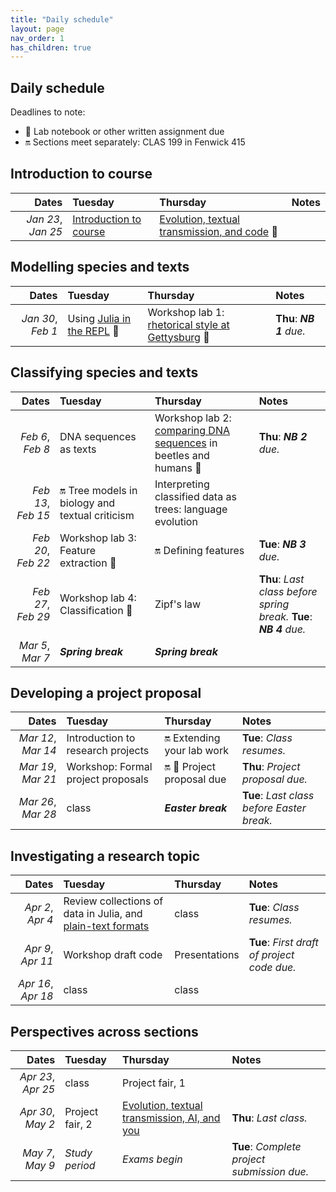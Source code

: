 ```yaml
---
title: "Daily schedule"
layout: page
nav_order: 1
has_children: true
---
```


## Daily schedule

Deadlines to note:

- 📓 Lab notebook or other written assignment due
- 🔛 Sections meet separately: CLAS 199 in Fenwick 415


## Introduction to course

| Dates | Tuesday | Thursday | Notes |
| ---: | :--- | :--- | :--- |
| *Jan 23*, *Jan 25* | [Introduction to course](../classes/intro/) | [Evolution, textual transmission, and code](../classes/content+tech1/) 📓 |  |

## Modelling species and texts

| Dates | Tuesday | Thursday | Notes |
| ---: | :--- | :--- | :--- |
| *Jan 30*, *Feb 1* | Using [Julia in the REPL](../classes/repl1/) 📓 | Workshop lab 1: [rhetorical style at Gettysburg](../labs/lab1/) 📓 | **Thu**: ***NB 1** due.* |

## Classifying species and texts

| Dates | Tuesday | Thursday | Notes |
| ---: | :--- | :--- | :--- |
| *Feb 6*, *Feb 8* | DNA sequences as texts | Workshop lab 2: [comparing DNA sequences](../labs/lab2/) in beetles and humans 📓 | **Thu**: ***NB 2** due.* |
| *Feb 13*, *Feb 15* | 🔛 Tree models in biology and textual criticism | Interpreting classified data as trees: language evolution |  |
| *Feb 20*, *Feb 22* | Workshop lab 3: Feature extraction 📓 | 🔛 Defining features  | **Tue**: ***NB 3** due.* |
| *Feb 27*, *Feb 29* | Workshop lab 4: Classification 📓 | Zipf's law | **Thu**: *Last class before spring break.* **Tue**: ***NB 4** due.* |
| *Mar 5*, *Mar 7* | ***Spring break*** | ***Spring break*** |  |

## Developing a project proposal

| Dates | Tuesday | Thursday | Notes |
| ---: | :--- | :--- | :--- |
| *Mar 12*, *Mar 14* | Introduction to research projects |  🔛  Extending your lab work | **Tue**: *Class resumes.* |
| *Mar 19*, *Mar 21* | Workshop: Formal project proposals |  🔛 📓 Project proposal due | **Thu**: *Project proposal due.* |
| *Mar 26*, *Mar 28* | class | ***Easter break*** | **Tue**: *Last class before Easter break.* |

## Investigating a research topic

| Dates | Tuesday | Thursday | Notes |
| ---: | :--- | :--- | :--- |
| *Apr 2*, *Apr 4* | Review collections of data in Julia, and [plain-text formats](../classes/textio/) | class | **Tue**: *Class resumes.* |
| *Apr 9*, *Apr 11* | Workshop draft code | Presentations | **Tue**: *First draft of project code due.* |
| *Apr 16*, *Apr 18* | class | class |  |

## Perspectives across sections

| Dates | Tuesday | Thursday | Notes |
| ---: | :--- | :--- | :--- |
| *Apr 23*, *Apr 25* | class | Project fair, 1 |  |
| *Apr 30*, *May 2* | Project fair, 2 | [Evolution, textual transmission, AI, and you](../classes/conclusion/) | **Thu**: *Last class.* |
| *May 7*, *May 9* | *Study period* | *Exams begin* | **Tue**: *Complete project submission due.* |